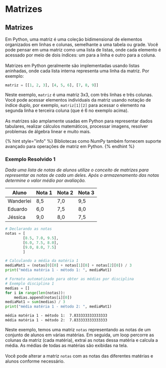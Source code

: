 # Matrizes

## Matrizes

Em Python, uma matriz é uma coleção bidimensional de elementos organizados em linhas e colunas, semelhante a uma tabela ou grade. Você pode pensar em uma matriz como uma lista de listas, onde cada elemento é acessado por meio de dois índices: um para a linha e outro para a coluna.\
\
Matrizes em Python geralmente são implementadas usando listas aninhadas, onde cada lista interna representa uma linha da matriz. Por exemplo:

```python
matriz = [[1, 2, 3], [4, 5, 6], [7, 8, 9]]
```

Neste exemplo, `matriz` é uma matriz 3x3, com três linhas e três colunas. Você pode acessar elementos individuais da matriz usando notação de índice duplo, por exemplo, `matriz[1][2]` para acessar o elemento na segunda linha e terceira coluna (que é 6 no exemplo acima).\
\
As matrizes são amplamente usadas em Python para representar dados tabulares, realizar cálculos matemáticos, processar imagens, resolver problemas de álgebra linear e muito mais.

{% hint style="info" %}
Bibliotecas como NumPy também fornecem suporte avançado para operações de matriz em Python.
{% endhint %}

### Exemplo Resolvido 1&#xD;

_Dada uma lista de notas de alunos utilize o conceito de matrizes para representar as notas de cada um deles. Após o armazenamento das notas determine o valor médio por avaliação._

| Aluno     | Nota 1 | Nota 2 | Nota 3 |
| --------- | ------ | ------ | ------ |
| Wanderlei | 8,5    | 7,0    | 9,5    |
| Eduardo   | 6,0    | 7,5    | 8,0    |
| Jéssica   | 9,0    | 8,0    | 7,5    |

```python
# Declarando as notas
notas = [
        [8.5, 7.0, 9.5],
        [6.0, 7.5, 8.0],
        [9.0, 8.0, 7.5]
        ]

# Calculando a média da matéria 1
mediaMat1 = (notas[0][0] + notas[1][0] + notas[2][0]) / 3
print("média matéria 1 - método 1: ", mediaMat1)

# Formato automatizado para obter as médias por disciplina
# Exemplo disciplina 1
medias = []
for i in range(len(notas)):
    medias.append(notas[i][0])
mediaMat1 = sum(medias) / 3
print("média matéria 1 - método 2: ", mediaMat1)
```

```cmd
média matéria 1 - método 1:  7.833333333333333
média matéria 1 - método 2:  7.833333333333333
```

Neste exemplo, temos uma matriz `notas` representando as notas de um conjunto de alunos em várias matérias. Em seguida, um loop percorre as colunas da matriz (cada matéria), extrai as notas dessa matéria e calcula a média. As médias de todas as matérias são exibidas na tela.\
\
Você pode alterar a matriz `notas` com as notas das diferentes matérias e alunos conforme necessário.
